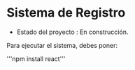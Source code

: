 <h1> Sistema de Registro</h1>

- Estado del proyecto : En construcción.

Para ejecutar el sistema, debes poner:

'''npm install react'''
